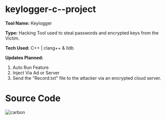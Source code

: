 # keylogger-c--project

**Tool Name:** Keylogger


**Type:** Hacking Tool used to steal passwords and encrypted keys from the Victim.


**Tech Used:** C++ | clang++ & lldb


**Updates Planned:**

1. Auto Run Feature
2. Inject Via Ad or Server
3. Send the "Record.txt" file to the attacker via an encrypted cloud server.

# Source Code
![carbon](https://user-images.githubusercontent.com/67305606/165825987-e4c09f6b-8a04-4b24-adcd-207bcfe9b146.svg)
